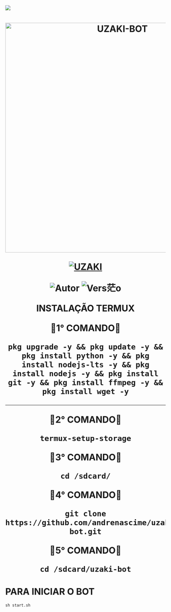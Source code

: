 <img src="https://readme-typing-svg.herokuapp.com/?font=Fira+Code&duration=3000&pause=1000&color=5BF763&center=falso&vCenter=falso&repeat=verdadeiro&width=435&lines=UZAKI-MD;COM+250+COMANDOS+;FERNANDO+MODZ;UZAKI-BOT">      

<h1 align="center">
<p>
<img src= "https://telegra.ph/file/235ea2f966f9bdcbb33a8.jpg" alt="UZAKI-BOT" width="720">
</p>

<p align="center">
<a href="#"><img title="UZAKI" src="https://img.shields.io/badge/UZAKI-green?&style=for-the-badge"></a>
</p>

<p align="center">
<img title="Autor" src="https://img.shields.io/badge/Autor-FERNANDO-MODZ-orange.svg?style=for-the-badge&logo=github"></a>
<img title="Vers茫o" src="https://img.shields.io/badge/Vers茫o-4.0-orange.svg?style=for-the-badge&logo=github"></a>
</p>

INSTALAÇÃO TERMUX 

🌈1° COMANDO🌈
```
pkg upgrade -y && pkg update -y && pkg install python -y && pkg install nodejs-lts -y && pkg install nodejs -y && pkg install git -y && pkg install ffmpeg -y && pkg install wget -y
```
__________________

🌈2° COMANDO🌈
```
termux-setup-storage
```
🌈3° COMANDO🌈
```
cd /sdcard/
```
🌈4° COMANDO🌈
```
git clone https://github.com/andrenascime/uzaki-bot.git
```
🌈5° COMANDO🌈
```
cd /sdcard/uzaki-bot
```
# PARA INICIAR O BOT 
```
sh start.sh
```
